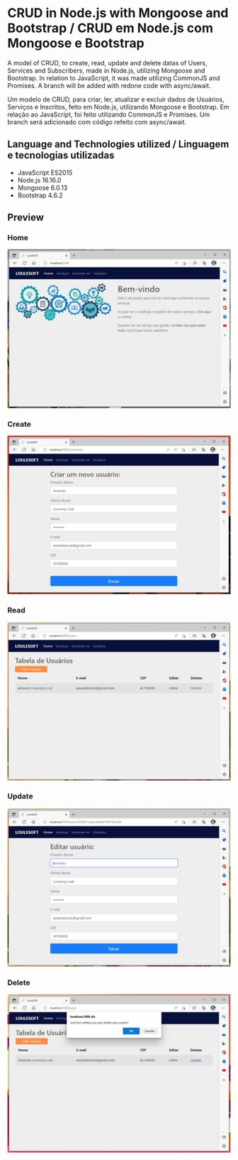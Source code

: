 # CRUD in Node.js with Mongoose and Bootstrap / CRUD em Node.js com Mongoose e Bootstrap

A model of CRUD, to create, read, update and delete datas of Users, Services and Subscribers, made in Node.js, utilizing Mongoose and Bootstrap.
In relation to JavaScript, it was made utilizing CommonJS and Promises. A branch will be added with redone code with async/await.

Um modelo de CRUD, para criar, ler, atualizar e excluir dados de Usuários, Serviços e Inscritos, feito em Node.js, utilizando Mongoose e Bootstrap.
Em relação ao JavaScript, foi feito utilizando CommonJS e Promises. Um branch será adicionado com código refeito com async/await.

## Language and Technologies utilized / Linguagem e tecnologias utilizadas

- JavaScript ES2015
- Node.js 16.16.0
- Mongoose 6.0.13
- Bootstrap 4.6.2

## Preview

### Home
![](screenshots/home.JPG)

### Create
![](screenshots/create.JPG)

### Read
![](screenshots/read.JPG)

### Update
![](screenshots/update.JPG)

### Delete
![](screenshots/delete.JPG)
